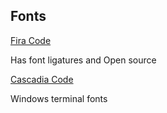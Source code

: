 ## Fonts

[Fira Code](https://github.com/tonsky/FiraCode/wiki/VS-Code-Instructions)

Has font ligatures and Open source

[Cascadia Code](https://github.com/microsoft/cascadia-code/releases)

Windows terminal fonts
